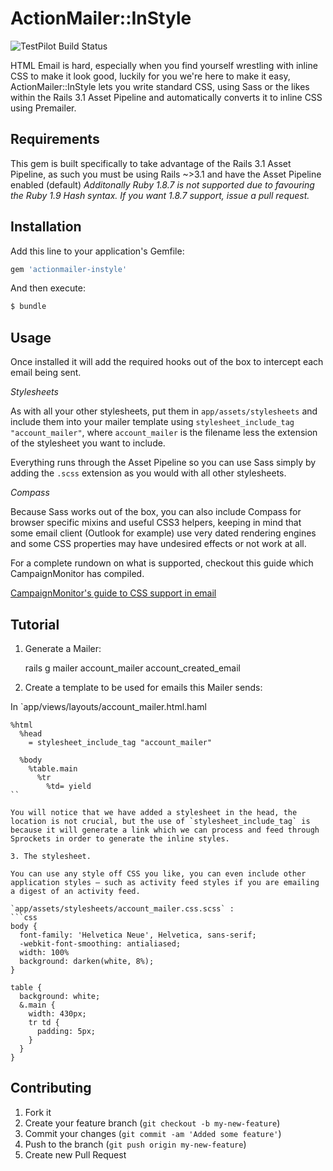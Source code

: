 # ActionMailer::InStyle

![TestPilot Build Status](http://testpilot.me/testpilot/actionmailer-instyle.png)

HTML Email is hard, especially when you find yourself wrestling with inline CSS to make it look good, luckily for you we're here to make it easy, ActionMailer::InStyle
lets you write standard CSS, using Sass or the likes within the Rails 3.1 Asset Pipeline and automatically converts it to inline CSS using Premailer.

## Requirements

This gem is built specifically to take advantage of the Rails 3.1 Asset Pipeline, as such you must be using Rails ~>3.1 and have the Asset Pipeline enabled (default)
_Additonally Ruby 1.8.7 is not supported due to favouring the Ruby 1.9 Hash syntax. If you want 1.8.7 support, issue a pull request._

## Installation

Add this line to your application's Gemfile:

```ruby
gem 'actionmailer-instyle'
```

And then execute:
```bash
$ bundle
```

## Usage

Once installed it will add the required hooks out of the box to intercept each email being sent.

*Stylesheets*

As with all your other stylesheets, put them in `app/assets/stylesheets` and include them into your mailer
template using `stylesheet_include_tag "account_mailer"`, where `account_mailer` is the filename less the extension of the stylesheet you want to
include.

Everything runs through the Asset Pipeline so you can use Sass simply by adding the `.scss` extension as you would with all other stylesheets.

*Compass*

Because Sass works out of the box, you can also include Compass for browser specific mixins and useful CSS3 helpers, keeping in mind that some email client (Outlook for example) use very dated rendering engines and some CSS properties may have undesired effects or not work at all.

For a complete rundown on what is supported, checkout this guide which CampaignMonitor has compiled.

[CampaignMonitor's guide to CSS support in email](http://www.campaignmonitor.com/css/)

## Tutorial

1. Generate a Mailer:

    rails g mailer account_mailer account_created_email

2. Create a template to be used for emails this Mailer sends:

In `app/views/layouts/account_mailer.html.haml
```haml
%html
  %head
    = stylesheet_include_tag "account_mailer"

  %body
    %table.main
      %tr
        %td= yield
``

You will notice that we have added a stylesheet in the head, the location is not crucial, but the use of `stylesheet_include_tag` is because it will generate a link which we can process and feed through Sprockets in order to generate the inline styles.

3. The stylesheet.

You can use any style off CSS you like, you can even include other application styles — such as activity feed styles if you are emailing a digest of an activity feed.

`app/assets/stylesheets/account_mailer.css.scss` :
```css
body {
  font-family: 'Helvetica Neue', Helvetica, sans-serif;
  -webkit-font-smoothing: antialiased;
  width: 100%
  background: darken(white, 8%);
}

table {
  background: white;
  &.main {
    width: 430px;
    tr td {
      padding: 5px;
    }
  }
}
```

## Contributing

1. Fork it
2. Create your feature branch (`git checkout -b my-new-feature`)
3. Commit your changes (`git commit -am 'Added some feature'`)
4. Push to the branch (`git push origin my-new-feature`)
5. Create new Pull Request
